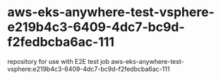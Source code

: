# aws-eks-anywhere-test-vsphere-e219b4c3-6409-4dc7-bc9d-f2fedbcba6ac-111
repository for use with E2E test job aws-eks-anywhere-test-vsphere:e219b4c3-6409-4dc7-bc9d-f2fedbcba6ac-111
